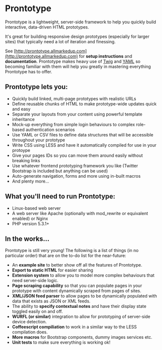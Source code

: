 Prontotype
==========

Prontotype is a lightweight, server-side framework to help you quickly build interactive, data-driven HTML prototypes.

It's great for building responsive design prototypes (especially for larger sites) that typically need a lot of iteration and finessing.

See [http://prontotype.allmarkedup.com](http://prontotype.allmarkedup.com) for **setup instructions** and **documentation**. Prontotype makes heavy use of [Twig](http://twig.sensiolabs.org/) and [YAML](http://yaml.org/start.html) so becoming familiar with them will help you greatly in mastering everything Prontotype has to offer.

Prontotype lets you:
--------------------

* Quickly build linked, multi-page prototypes with realistic URLs
* Define reusable chunks of HTML to make prototype-wide updates quick and easy
* Separate your layouts from your content using powerful template inheritance
* Mock-up everything from simple login behaviours to complex role-based authentication scenarios
* Use YAML or CSV files to define data structures that will be accessible throughout your prototype
* Write CSS using LESS and have it automatically compiled for use in your protoype
* Give your pages IDs so you can move them around easily without breaking links
* Use whatever frontend prototyping framework you like (Twitter Bootstrap is included but anything can be used)</li>
* Auto-generate navigation, forms and more using in-built macros
* And plenty more...


What you'll need to run Prontotype:
--------------------

* Linux-based web server
* A web server like Apache (optionally with mod_rewrite or equivalent enabled) or Nginx
* PHP version 5.3.1+


In the works...
---------------

Prontotype is still very young! The following is a list of things (in no particular order) that are on the to-do list for the near-future:

* An **example site** to better show off all the features of Prontotype.
* **Export to static HTML** for easier sharing
* **Extension system** to allow you to model more complex behaviours that need server-side logic.
* **Page scraping capability** so that you can populate pages in your prototype with content dynamically scraped from pages of sites.
* **XML/JSON feed parser** to allow pages to be dynamically populated with data that exists as JSON or XML feeds.
* The ability to **specify contextual notes** and have their display state toggled easily on and off.
* **WURFL (or similar)**  integration to allow for prototyping of server-side device detection.
* **Coffeescript compiliation** to work in a similar way to the LESS compilation does.
* **More macros** for Bootstrap components, dummy images services etc.
* **Unit tests** to make sure everything is working ok!





